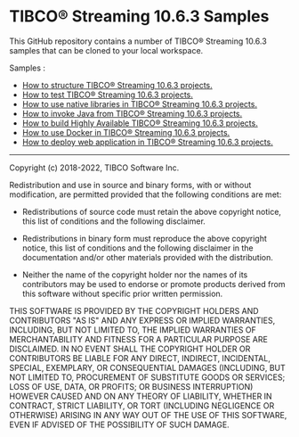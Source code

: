 # TIBCO&reg; Streaming 10.6.3 Samples

This GitHub repository contains a number of TIBCO&reg; Streaming 10.6.3 samples that can be cloned to your local workspace.

Samples :

* [How to structure TIBCO&reg; Streaming 10.6.3 projects.](structure/README.md)
* [How to test TIBCO&reg; Streaming 10.6.3 projects.](testing/README.md)
* [How to use native libraries in TIBCO&reg; Streaming 10.6.3 projects.](nativelibrary/README.md)
* [How to invoke Java from TIBCO&reg; Streaming 10.6.3 projects.](java/README.md)
* [How to build Highly Available TIBCO&reg; Streaming 10.6.3 projects.](highavailability/README.md)
* [How to use Docker in TIBCO&reg; Streaming 10.6.3 projects.](docker/README.md)
* [How to deploy web application in TIBCO&reg; Streaming 10.6.3 projects.](web/README.md)

---
Copyright (c) 2018-2022, TIBCO Software Inc.

Redistribution and use in source and binary forms, with or without
modification, are permitted provided that the following conditions are met:

* Redistributions of source code must retain the above copyright notice, this
  list of conditions and the following disclaimer.

* Redistributions in binary form must reproduce the above copyright notice,
  this list of conditions and the following disclaimer in the documentation
  and/or other materials provided with the distribution.

* Neither the name of the copyright holder nor the names of its
  contributors may be used to endorse or promote products derived from
  this software without specific prior written permission.

THIS SOFTWARE IS PROVIDED BY THE COPYRIGHT HOLDERS AND CONTRIBUTORS "AS IS"
AND ANY EXPRESS OR IMPLIED WARRANTIES, INCLUDING, BUT NOT LIMITED TO, THE
IMPLIED WARRANTIES OF MERCHANTABILITY AND FITNESS FOR A PARTICULAR PURPOSE ARE
DISCLAIMED. IN NO EVENT SHALL THE COPYRIGHT HOLDER OR CONTRIBUTORS BE LIABLE
FOR ANY DIRECT, INDIRECT, INCIDENTAL, SPECIAL, EXEMPLARY, OR CONSEQUENTIAL
DAMAGES (INCLUDING, BUT NOT LIMITED TO, PROCUREMENT OF SUBSTITUTE GOODS OR
SERVICES; LOSS OF USE, DATA, OR PROFITS; OR BUSINESS INTERRUPTION) HOWEVER
CAUSED AND ON ANY THEORY OF LIABILITY, WHETHER IN CONTRACT, STRICT LIABILITY,
OR TORT (INCLUDING NEGLIGENCE OR OTHERWISE) ARISING IN ANY WAY OUT OF THE USE
OF THIS SOFTWARE, EVEN IF ADVISED OF THE POSSIBILITY OF SUCH DAMAGE.
